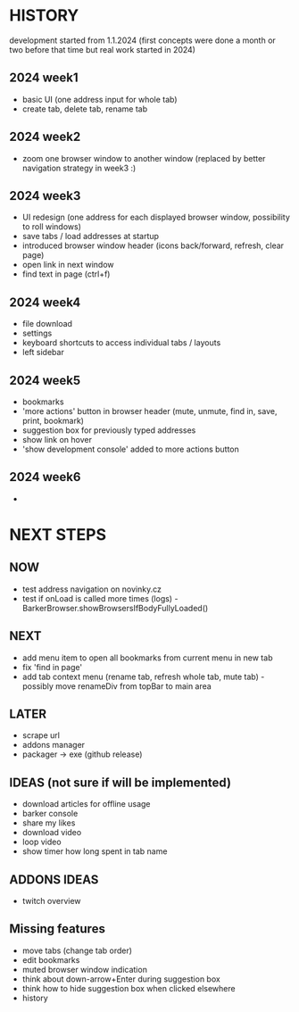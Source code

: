 # HISTORY
development started from 1.1.2024 
(first concepts were done a month or two before that time but real work started in 2024)

## 2024 week1 
* basic UI (one address input for whole tab)
* create tab, delete tab, rename tab

## 2024 week2 
* zoom one browser window to another window (replaced by better navigation strategy in week3 :)

## 2024 week3 
* UI redesign (one address for each displayed browser window, possibility to roll windows)
* save tabs / load addresses at startup
* introduced browser window header (icons back/forward, refresh, clear page)
* open link in next window
* find text in page (ctrl+f)

## 2024 week4 
* file download
* settings
* keyboard shortcuts to access individual tabs / layouts
* left sidebar

## 2024 week5 
* bookmarks
* 'more actions' button in browser header (mute, unmute, find in, save, print, bookmark)
* suggestion box for previously typed addresses
* show link on hover
* 'show development console' added to more actions button

## 2024 week6
* 


# NEXT STEPS

## NOW
* test address navigation on novinky.cz
* test if onLoad is called more times (logs) - BarkerBrowser.showBrowsersIfBodyFullyLoaded()

## NEXT
* add menu item to open all bookmarks from current menu in new tab
* fix 'find in page'
* add tab context menu (rename tab, refresh whole tab, mute tab) - possibly move renameDiv from topBar to main area

## LATER
* scrape url
* addons manager
* packager → exe (github release)

## IDEAS (not sure if will be implemented)
* download articles for offline usage
* barker console
* share my likes
* download video
* loop video
* show timer how long spent in tab name

## ADDONS IDEAS
* twitch overview

## Missing features
* move tabs (change tab order)
* edit bookmarks
* muted browser window indication
* think about down-arrow+Enter during suggestion box
* think how to hide suggestion box when clicked elsewhere
* history

